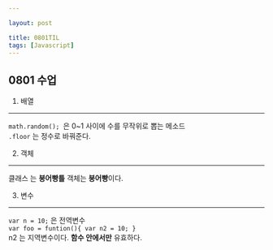 ```yaml
---

layout: post

title: 0801TIL
tags: [Javascript]
---
```



## 0801 수업

1. 배열
-----
```math.random(); ```은 0~1 사이에 수를 무작위로 뽑는 메소드<br>
```.floor``` 는 정수로 바꿔준다.

2. 객체
--------
클래스 는 <b>붕어빵틀</b> 객체는 <b>붕어빵</b>이다.

3. 변수
-----
`var n = 10;` 은 전역변수<br>
``var foo = funtion(){
    var n2 = 10;
    }``<br> n2 는 지역변수이다. <b>함수 안에서만</b> 유효하다.


